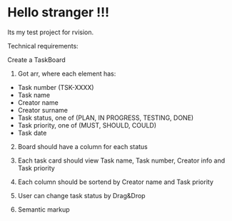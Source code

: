 # Hello stranger !!!

Its my test project for rvision.

Technical requirements:

Create a TaskBoard

1. Got arr, where each element has:
  - Task number (TSK-XXXX)
  - Task name
  - Creator name
  - Creator surname
  - Task status, one of (PLAN, IN PROGRESS, TESTING, DONE)
  - Task priority, one of (MUST, SHOULD, COULD)
  - Task date

2. Board should have a column for each status

3. Each task card should view Task name, Task number, Creator info and Task priority

4. Each column should be sortend by Creator name and Task priority

5. User can change task status by Drag&Drop

6. Semantic markup
